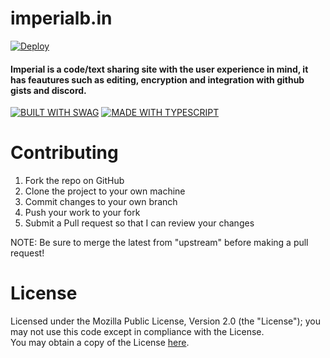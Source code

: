 
# imperialb.in

[![Deploy](https://github.com/imperialbin/imperial/actions/workflows/deploy.yml/badge.svg)](https://github.com/imperialbin/imperial/actions/workflows/deploy.yml)
#### Imperial is a code/text sharing site with the user experience in mind, it has feautures such as editing, encryption and integration with github gists and discord.
[![BUILT WITH SWAG](https://forthebadge.com/images/badges/built-with-swag.svg)](https://forthebadge.com) [![MADE WITH TYPESCRIPT](https://forthebadge.com/images/badges/made-with-typescript.svg)](https://forthebadge.com)

# Contributing

1. Fork the repo on GitHub
2. Clone the project to your own machine
3. Commit changes to your own branch
4. Push your work to your fork
5. Submit a Pull request so that I can review your changes

NOTE: Be sure to merge the latest from "upstream" before making a pull request!

# License

Licensed under the Mozilla Public License, Version 2.0 (the "License"); you may not use this code except in compliance with the License. \
You may obtain a copy of the License [here](https://www.mozilla.org/en-US/MPL/2.0/). 

